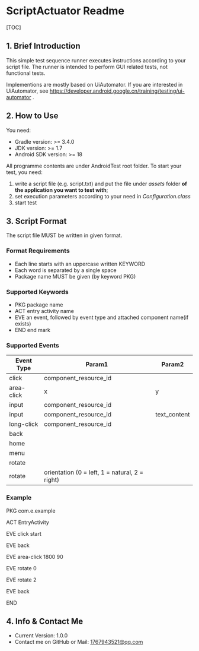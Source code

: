 # ScriptActuator Readme

[TOC]

## 1.  Brief Introduction

This simple test sequence runner executes instructions according to your script file.  The runner is intended to perform GUI  related tests, not functional tests.

Implementions are mostly based on UiAutomator. If you are interested in UiAutomator, see https://developer.android.google.cn/training/testing/ui-automator .

## 2. How to Use

You need:

- Gradle version: >= 3.4.0
- JDK version: >= 1.7
- Android SDK version: >= 18

All programme contents are under AndroidTest root folder. To start your test, you need:

1. write a script file (e.g. script.txt) and put the file under *assets* folder **of the application you want to test with**;
2. set execution parameters according to your need in *Configuration.class*
3. start test

## 3. Script Format

The script file MUST be written in given format.

### Format Requirements

- Each line starts with an uppercase written KEYWORD
- Each word is separated by a single space
- Package name MUST be given (by keyword PKG)

### Supported Keywords

- PKG package name
- ACT entry activity name
- EVE an event, followed by event type and attached component name(if exists)
- END end mark

### Supported Events

| Event Type | Param1                                          | Param2       |
| ---------- | ----------------------------------------------- | ------------ |
| click      | component_resource_id                           |              |
| area-click | x                                               | y            |
| input      | component_resource_id                           |              |
| input      | component_resource_id                           | text_content |
| long-click | component_resource_id                           |              |
| back       |                                                 |              |
| home       |                                                 |              |
| menu       |                                                 |              |
| rotate     |                                                 |              |
| rotate     | orientation  (0 = left, 1 = natural, 2 = right) |              |

### Example

PKG com.e.example

ACT EntryActivity

EVE click start

EVE back

EVE area-click 1800 90

EVE rotate 0

EVE rotate 2

EVE back

END

## 4. Info & Contact Me

- Current Version: 1.0.0
- Contact me on GitHub or Mail: 1767943521@qq.com

